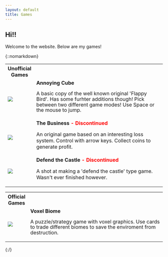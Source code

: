 ```yaml
---
layout: default
title: Games
---
```


## **Hi!!** 

Welcome to the website. Below are my games! 

{::nomarkdown}

<table>
    <tr>
        <th style="width:20px"><b>Unofficial Games</b></th>
        <th></th>
    </tr>
    <tr>
        <td id="columnTest"><a href="./games/flying-cube/index.html"><img src="/blog/assets/PageImages/ThumbnailAnnoyingCubeNotScaled.jpg"></a></td>
        <td><b>Annoying Cube</b> <br> <p style="line-height:1.1;">A basic copy of the well known original 'Flappy Bird'. Has some furhter additions though! Pick between two different game modes! Use Space or the mouse to jump. </p></td>
    </tr>
    <tr>
        <td><a href="./games/the-business-dev/index.html"><img src="/blog/assets/PageImages/BusinessNotScaled.jpg"></a></td>
        <td><b>The Business </b> <b style="color:red;">- Discontinued</b> <br> <p>An original game based on an interesting loss system. Control with arrow keys. Collect coins to generate profit. </p></td>
    </tr>
    <tr>
        <td><a href="./games/defend-the-castle/index.html"><img src="/blog/assets/PageImages/SideScrollerThingyThing.jpg"></a></td>
        <td><b>Defend the Castle</b> <b style="color:red;">- Discontinued</b> <br> <p>A shot at making a 'defend the castle' type game. Wasn't ever finished however.</p></td>
    </tr>
</table>

<table>
    <tr>
        <th style="width:20px"><b>Official Games</b></th>
        <th></th>
    </tr>
    <tr>
        <td id="columnTest"><a href="./games/voxel-biome/index.html"><img src="/blog/assets/PageImages/VoxelBiomeThingy.jpg"></a></td>
        <td><b>Voxel Biome</b> <br> <p style="line-height:1.1;">A puzzle/strategy game with voxel graphics. Use cards to trade different biomes to save the enviroment from destruction.</p></td>
    </tr>
</table>


{:/}